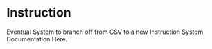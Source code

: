 # Instruction
Eventual System to branch off from CSV to a new Instruction System. Documentation Here.
